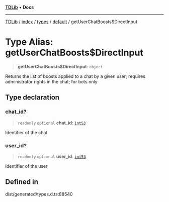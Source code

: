 [**TDLib**](../../../../../../README.md) • **Docs**

***

[TDLib](../../../../../../modules.md) / [index](../../../../../README.md) / [types](../../../README.md) / [default](../README.md) / getUserChatBoosts$DirectInput

# Type Alias: getUserChatBoosts$DirectInput

> **getUserChatBoosts$DirectInput**: `object`

Returns the list of boosts applied to a chat by a given user; requires administrator rights in the chat; for bots only

## Type declaration

### chat\_id?

> `readonly` `optional` **chat\_id**: [`int53`](int53-1.md)

Identifier of the chat

### user\_id?

> `readonly` `optional` **user\_id**: [`int53`](int53-1.md)

Identifier of the user

## Defined in

dist/generated/types.d.ts:88540
